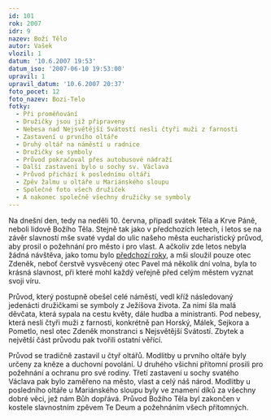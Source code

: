 ```yaml
---
id: 101
rok: 2007
idr: 9
nazev: Boží Tělo
autor: Vašek
vlozil: 1
datum: '10.6.2007 19:53'
datum_iso: '2007-06-10 19:53:00'
upravil: 1
upravil_datum: '10.6.2007 20:37'
foto_pocet: 12
foto_nazev: Bozi-Telo
fotky:
  - Při proměňování
  - Družičky jsou již připraveny
  - Nebesa nad Nejsvětější Svátostí nesli čtyři muži z farnosti
  - Zastavení u prvního oltáře
  - Druhý oltář na náměstí u radnice
  - Družičky se symboly
  - Průvod pokračoval přes autobusové nádraží
  - Další zastavení bylo u sochy sv. Václava
  - Průvod přichází k poslednímu oltáři
  - Zpěv žalmu u oltáře u Mariánského sloupu
  - Společné foto všech družiček
  - A nakonec společně všechny družičky se symboly
---
```

Na dnešní den, tedy na neděli 10. června, připadl svátek Těla a Krve Páně, neboli lidově Božího Těla. Stejně tak jako v předchozích letech, i letos se na závěr slavností mše svaté vydal do ulic našeho města eucharistický průvod, aby prosil o požehnání pro město i pro vlast. A ačkoliv zde letos nebyla žádná návštěva, jako tomu bylo <a href="/zpravy/2006-8" title="Boží Tělo 2006 s otcem biskupem Kajnekem">předchozí roky</a>, a mši sloužil pouze otec Zdeněk, neboť čerstvě vysvěcený otec Pavel má několik dní volna, byla to krásná slavnost, při které mohl každý veřejně před celým městem vyznat svoji víru.<p>
Průvod, který postupně obešel celé náměstí, vedl kříž následovaný jedenácti družičkami se symboly z Ježíšova života. Za nimi šla malá děvčata, která sypala na cestu květy, dále hudba a ministranti. Pod nebesy, která nesli čtyři muži z farnosti, konkrétně pan Horský, Málek, Sejkora a Pometlo, nesl otec Zdeněk monstranci s Nejsvětější Svátostí. Zbytek a největší část průvodu pak tvořili ostatní věřící.<p>
Průvod se tradičně zastavil u čtyř oltářů. Modlitby u prvního oltáře byly určeny za kněze a duchovní povolání. U druhého všichni přítomní prosili pro požehnání a ochranu pro své rodiny. Třetí zastavení u sochy svatého Václava pak bylo zaměřeno na město, vlast a celý náš národ. Modlitby u posledního oltáře u Mariánského sloupu byly ve znamení díků za všechny dobré věci, jež nám Bůh dopřává. Průvod Božího Těla byl zakončen v kostele slavnostním zpěvem Te Deum a požehnáním všech přítomných.<p>
<p>
